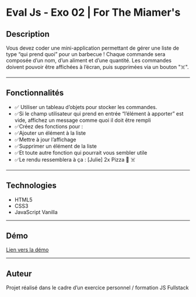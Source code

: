 # Eval Js - Exo 02 | For The Miamer's

## Description


Vous devez coder une mini-application permettant de gérer une liste de type “qui prend quoi” pour un barbecue ! Chaque commande sera composée d’un nom, d’un aliment et d’une quantité. Les commandes doivent pouvoir être affichées à l’écran, puis supprimées via un bouton "☠️".


---

## Fonctionnalités

- ✅ Utiliser un tableau d’objets pour stocker les commandes.
- ✅Si le champ utilisateur qui prend en entrée “l’élément à apporter” est vide, affichez un message comme quoi il doit être rempli
- ✅Créez des fonctions pour : 
- ✅Ajouter un élément à la liste
- ✅Mettre à jour l’affichage
- ✅Supprimer un élément de la liste
- ✅Et toute autre fonction qui pourrait vous sembler utile
- ✅Le rendu ressemblera à ça : [Julie] 2x Pizza 🍕 ☠️


---

## Technologies

- HTML5
- CSS3
- JavaScript Vanilla

---

## Démo

[Lien vers la démo](https://loicdupong.github.io/02-for-the-miamers/)

---

## Auteur

Projet réalisé dans le cadre d’un exercice personnel / formation JS Fullstack
